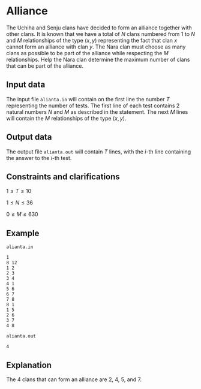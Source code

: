 # Alliance

The Uchiha and Senju clans have decided to form an alliance together with other clans. It is known that we have a total of $N$ clans numbered from $1$ to $N$ and $M$ relationships of the type $(x,y)$ representing the fact that clan $x$ cannot form an alliance with clan $y$. The Nara clan must choose as many clans as possible to be part of the alliance while respecting the $M$ relationships. Help the Nara clan determine the maximum number of clans that can be part of the alliance.

## Input data

The input file `alianta.in` will contain on the first line the number $T$ representing the number of tests. The first line of each test contains 2 natural numbers $N$ and $M$ as described in the statement. The next $M$ lines will contain the $M$ relationships of the type $(x,y)$.

## Output data

The output file `alianta.out` will contain $T$ lines, with the $i$-th line containing the answer to the $i$-th test.

## Constraints and clarifications

$1 \leq T \leq 10$

$1 \leq N \leq 36$

$0 \leq M \leq 630$

## Example

`alianta.in`
```
1
8 12
1 2
2 3
3 4
4 1
5 6
6 7
7 8
8 1
1 5
2 6
3 7
4 8
```

`alianta.out`
```
4
```

## Explanation

The 4 clans that can form an alliance are $2$, $4$, $5$, and $7$.